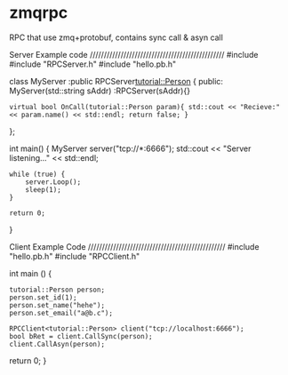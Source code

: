 # zmqrpc
RPC that use zmq+protobuf, contains sync call &amp; asyn call


Server Example code
////////////////////////////////////////////////
#include <iostream>
#include "RPCServer.h"
#include "hello.pb.h"


class MyServer :public RPCServer<tutorial::Person>
{
public:
	MyServer(std::string sAddr) :RPCServer(sAddr){}

	virtual bool OnCall(tutorial::Person param){ std::cout << "Recieve:" << param.name() << std::endl; return false; }
};

int main() 
{
	MyServer server("tcp://*:6666");
	std::cout << "Server listening..." << std::endl;

	while (true) {
		server.Loop();
		sleep(1);
	}

	return 0;
}

Client Example Code
/////////////////////////////////////////////////
#include "hello.pb.h"
#include "RPCClient.h"

int main ()
{

	tutorial::Person person;
	person.set_id(1);
	person.set_name("hehe");
	person.set_email("a@b.c");

	RPCClient<tutorial::Person> client("tcp://localhost:6666");
	bool bRet = client.CallSync(person);
	client.CallAsyn(person);
  return 0;
}
